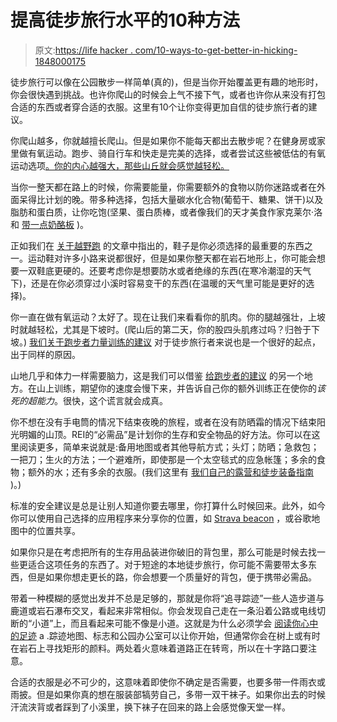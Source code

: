 # 提高徒步旅行水平的10种方法

> 原文:[https://life hacker . com/10-ways-to-get-better-in-hicking-1848000175](https://lifehacker.com/10-ways-to-get-better-at-hiking-1848000175)

徒步旅行可以像在公园散步一样简单(真的)，但是当你开始覆盖更有趣的地形时，你会很快遇到挑战。也许你爬山的时候会上气不接下气，或者也许你从来没有打包合适的东西或者穿合适的衣服。这里有10个让你变得更加自信的徒步旅行者的建议。

你爬山越多，你就越擅长爬山。但是如果你不能每天都出去散步呢？在健身房或家里做有氧运动。跑步、骑自行车和快走是完美的选择，或者尝试这些被低估的有氧运动选项[。你的内心越强大，那些山丘就会感觉越轻松。](https://lifehacker.com/10-ways-to-get-cardio-that-arent-running-or-cycling-1847691316)

当你一整天都在路上的时候，你需要能量，你需要额外的食物以防你迷路或者在外面呆得比计划的晚。带多种选择，包括大量碳水化合物(葡萄干、糖果、饼干)以及脂肪和蛋白质，让你吃饱(坚果、蛋白质棒，或者像我们的天才美食作家克莱尔·洛和 [带一点奶酪板](https://lifehacker.com/you-need-to-pick-the-best-cheese-for-your-hike-1847063474) )。

正如我们在 [关于越野跑](https://lifehacker.com/how-to-take-your-running-to-the-trails-for-a-more-sati-1692428030) 的文章中指出的，鞋子是你必须选择的最重要的东西之一。运动鞋对许多小路来说都很好，但是如果你整天都在岩石地形上，你可能会想要一双鞋底更硬的。还要考虑你是想要防水或者绝缘的东西(在寒冷潮湿的天气下)，还是在你必须穿过小溪时容易变干的东西(在温暖的天气里可能是更好的选择)。

你一直在做有氧运动？太好了。现在让我们来看看你的肌肉。你的腿越强壮，上坡时就越轻松，尤其是下坡时。(爬山后的第二天，你的股四头肌疼过吗？归咎于下坡。) [我们关于跑步者力量训练的建议](https://lifehacker.com/how-runners-can-begin-strength-training-1846954615) 对于徒步旅行者来说也是一个很好的起点，出于同样的原因。

山地几乎和体力一样需要脑力，这是我们可以借鉴 [给跑步者的建议](https://lifehacker.com/how-to-run-hills-without-crushing-your-confidence-1783126331) 的另一个地方。在山上训练，期望你的速度会慢下来，并告诉自己你的额外训练正在使你的*该死的超能力*。很快，这个谎言就会成真。

你不想在没有手电筒的情况下结束夜晚的旅程，或者在没有防晒霜的情况下结束阳光明媚的山顶。REI的“必需品”是计划你的生存和安全物品的好方法。你可以在这里阅读更多，简单来说就是:备用地图或者其他导航方式；头灯；防晒；急救包；一把刀；生火的方法；一个避难所，即使那是一个太空毯式的应急帐篷；多余的食物；额外的水；还有多余的衣服。(我们这里有 [我们自己的露营和徒步装备指南](https://lifehacker.com/a-beginners-guide-to-essential-camping-gear-1772170083) )。)

标准的安全建议是总是让别人知道你要去哪里，你打算什么时候回来。此外，如今你可以使用自己选择的应用程序来分享你的位置，如 [Strava beacon](https://lifehacker.com/why-you-should-turn-on-stravas-beacon-feature-when-you-1847599486) ，或谷歌地图中的位置共享。

如果你只是在考虑把所有的生存用品装进你破旧的背包里，那么可能是时候去找一些更适合这项任务的东西了。对于短途的本地徒步旅行，你可能不需要带太多东西，但是如果你想走更长的路，你会想要一个质量好的背包，便于携带必需品。

带着一种模糊的感觉出发并不总是足够的，那就是你将“追寻踪迹”一些人造步道与鹿道或岩石瀑布交叉，看起来非常相似。你会发现自己走在一条沿着公路或电线切断的“小道”上，而且看起来可能不像是小道。这就是为什么必须学会 [阅读你心中的足迹](https://lifehacker.com/can-you-read-these-trail-blazes-and-avoid-getting-lost-1783282493) a .踪迹地图、标志和公园办公室可以让你开始，但通常你会在树上或有时在岩石上寻找矩形的颜料。两处着火意味着道路正在转弯，所以在十字路口要注意。

合适的衣服是必不可少的，这意味着即使你不确定是否需要，也要多带一件雨衣或雨披。但是如果你真的想在服装部犒劳自己，多带一双干袜子。如果你出去的时候汗流浃背或者踩到了小溪里，换下袜子在回来的路上会感觉像天堂一样。